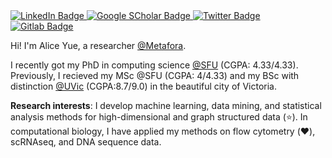   <a href="https://www.linkedin.com/in/aliceyue/">
    <img src="https://img.shields.io/badge/LinkedIn-blue?style=flat&logo=linkedin&logoColor=white" alt="LinkedIn Badge"/>
  </a>
  <a href="https://scholar.google.com/citations?hl=en&user=4IqQ-rwAAAAJ">
    <img src="https://img.shields.io/badge/Google-red?style=flat&logo=google&logoColor=white" alt="Google SCholar Badge"/>
  </a>
  
  <a href="https://twitter.com/AliceYu82588130">
    <img src="https://img.shields.io/badge/Twitter-white?style=flat&logo=twitter&logoColor=blue" alt="Twitter Badge"/>
  </a>
  
  <a href="https://gitlab.com/aya49">
    <img src="https://img.shields.io/badge/Gitlab-orange?style=flat&logo=gitlab&logoColor=white" alt="Gitlab Badge"/>
  </a>
</p>

Hi! I'm Alice Yue, a researcher [@Metafora](metafora-biosystems.com/). 

I recently got my PhD in computing science [@SFU](https://www.sfu.ca/) (CGPA: 4.33/4.33). Previously, I recieved my MSc @SFU (CGPA: 4/4.33) and my BSc with distinction [@UVic](https://www.uvic.ca/) (CGPA:8.7/9.0) in the beautiful city of Victoria.

**Research interests**: I develop machine learning, data mining, and statistical analysis methods for high-dimensional and graph structured data (:star:). In computational biology, I have applied my methods on flow cytometry (:heart:), scRNAseq, and DNA sequence data.
